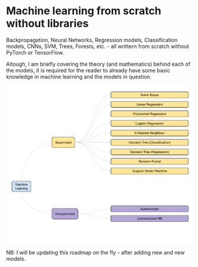 # Machine learning from scratch without libraries

Backpropagation, Neural Networks, Regression models, Classification models, CNNs, SVM, Trees, Forests, etc. - all writtern from scratch without PyTorch or TensorFlow.


Altough, I am briefly covering the theory (and mathematics) behind each of the models, it is required for the reader to already have some basic knowledge in machine learning and the models in question.

![Machine Learning Roadmap](ml_roadmap.png)

NB: I will be updating this roadmap on the fly - after adding new and new models.
